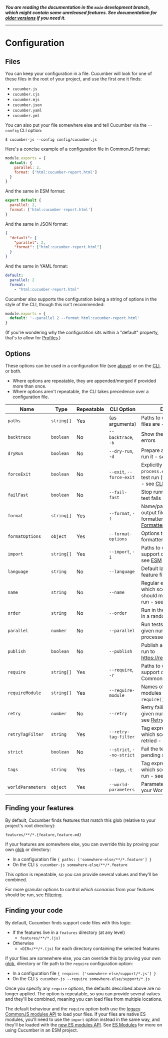 _**You are reading the documentation in the `main` development branch, which might contain some unreleased features. See documentation for [older versions](https://github.com/cucumber/cucumber-js/blob/main/docs/older_versions.md) if you need it.**_

----

# Configuration

## Files

You can keep your configuration in a file. Cucumber will look for one of these files in the root of your project, and use the first one it finds:

- `cucumber.js`
- `cucumber.cjs`
- `cucumber.mjs`
- `cucumber.json`
- `cucumber.yaml`
- `cucumber.yml`

You can also put your file somewhere else and tell Cucumber via the `--config` CLI option:

```shell
$ cucumber-js --config config/cucumber.js
```

Here's a concise example of a configuration file in CommonJS format:

```js
module.exports = {
  default: {
    parallel: 2,
    format: ['html:cucumber-report.html']
  }
}
```

And the same in ESM format:

```js
export default {
  parallel: 2,
  format: ['html:cucumber-report.html']
}
```

And the same in JSON format:

```json
{
  "default": {
    "parallel": 2,
    "format": ["html:cucumber-report.html"]
  }
}
```

And the same in YAML format:

```yaml
default:
  parallel: 2
  format:
    - "html:cucumber-report.html"
```

Cucumber also supports the configuration being a string of options in the style of the CLI, though this isn't recommended:

```js
module.exports = {
  default: '--parallel 2 --format html:cucumber-report.html'
}
```

(If you're wondering why the configuration sits within a "default" property, that's to allow for [Profiles](./profiles.md).)

## Options

These options can be used in a configuration file (see [above](#files)) or on the [CLI](./cli.md), or both.

- Where options are repeatable, they are appended/merged if provided more than once.
- Where options aren't repeatable, the CLI takes precedence over a configuration file.

| Name              | Type       | Repeatable | CLI Option                | Description                                                                                                       | Default |
|-------------------|------------|------------|---------------------------|-------------------------------------------------------------------------------------------------------------------|---------|
| `paths`           | `string[]` | Yes        | (as arguments)            | Paths to where your feature files are - see [below](#finding-your-features)                                       | []      |
| `backtrace`       | `boolean`  | No         | `--backtrace`, `-b`       | Show the full backtrace for errors                                                                                | false   |
| `dryRun`          | `boolean`  | No         | `--dry-run`, `-d`         | Prepare a test run but don't run it - see [Dry Run](./dry_run.md)                                                 | false   |    
| `forceExit`       | `boolean`  | No         | `--exit`, `--force-exit`  | Explicitly call `process.exit()` after the test run (when run via CLI) - see [CLI](./cli.md)                      | false   |
| `failFast`        | `boolean`  | No         | `--fail-fast`             | Stop running tests when a test fails - see [Fail Fast](./fail_fast.md)                                            | false   |
| `format`          | `string[]` | Yes        | `--format`, `-f`          | Name/path and (optionally) output file path of each formatter to use - see [Formatters](./formatters.md)          | []      |
| `formatOptions`   | `object`   | Yes        | `--format-options`        | Options to be provided to formatters - see [Formatters](./formatters.md)                                          | {}      |
| `import`          | `string[]` | Yes        | `--import`, `-i`          | Paths to where your support code is, for ESM - see [ESM](./esm.md)                                                | []      |
| `language`        | `string`   | No         | `--language`              | Default language for your feature files                                                                           | en      |
| `name`            | `string`   | No         | `--name`                  | Regular expressions of which scenario names should match one of to be run - see [Filtering](./filtering.md#names) | []      |
| `order`           | `string`   | No         | `--order`                 | Run in the order defined, or in a random order                                                                    | defined |
| `parallel`        | `number`   | No         | `--parallel`              | Run tests in parallel with the given number of worker processes - see [Parallel](./parallel.md)                   | 0       |
| `publish`         | `boolean`  | No         | `--publish`               | Publish a report of your test run to <https://reports.cucumber.io/>                                               | false   |
| `require`         | `string[]` | Yes        | `--require`, `-r`         | Paths to where your support code is, for CommonJS - see [below](#finding-your-code)                               | []      |
| `requireModule`   | `string[]` | Yes        | `--require-module`        | Names of transpilation modules to load, loaded via `require()` - see [Transpiling](./transpiling.md)              | []      |
| `retry`           | `number`   | No         | `--retry`                 | Retry failing tests up to the given number of times - see [Retry](./retry.md)                                     | 0       |
| `retryTagFilter`  | `string`   | Yes        | `--retry-tag-filter`      | Tag expression to filter which scenarios can be retried - see [Retry](./retry.md)                                 |         |
| `strict`          | `boolean`  | No         | `--strict`, `--no-strict` | Fail the test run if there are pending steps                                                                      | true    |
| `tags`            | `string`   | Yes        | `--tags`, `-t`            | Tag expression to filter which scenarios should be run - see [Filtering](./filtering.md#tags)                     |         |
| `worldParameters` | `object`   | Yes        | `--world-parameters`      | Parameters to be passed to your World - see [World](./support_files/world.md)                                     | {}      |

## Finding your features

By default, Cucumber finds features that match this glob (relative to your project's root directory):

```
features/**/*.{feature,feature.md}
```

If your features are somewhere else, you can override this by proving your own [glob](https://github.com/isaacs/node-glob) or directory:

- In a configuration file `{ paths: ['somewhere-else/**/*.feature'] }`
- On the CLI `$ cucumber-js somewhere-else/**/*.feature`

This option is repeatable, so you can provide several values and they'll be combined.

For more granular options to control _which scenarios_ from your features should be run, see [Filtering](./filtering.md).

## Finding your code

By default, Cucumber finds support code files with this logic:

* If the features live in a `features` directory (at any level)
  * `features/**/*.(js)`
* Otherwise
  * `<DIR>/**/*.(js)` for each directory containing the selected features

If your files are somewhere else, you can override this by proving your own [glob](https://github.com/isaacs/node-glob), directory or file path to the `require` configuration option:

- In a configuration file `{ require: ['somewhere-else/support/*.js'] }`
- On the CLI `$ cucumber-js --require somewhere-else/support/*.js` 

Once you specify any `require` options, the defaults described above are no longer applied. The option is repeatable, so you can provide several values and they'll be combined, meaning you can load files from multiple locations.

The default behaviour and the `require` option both use the [legacy CommonJS modules API](https://nodejs.org/api/modules.html) to load your files. If your files are native ES modules, you'll need to use the `import` option instead in the same way, and they'll be loaded with the [new ES modules API](https://nodejs.org/api/esm.html). See [ES Modules](./esm.md) for more on using Cucumber in an ESM project.
